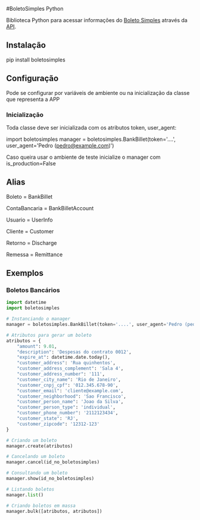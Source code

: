 #BoletoSimples Python

Biblioteca Python para acessar informações do [Boleto Simples](http://boletosimples.com.br) através da [API](http://api.boletosimples.com.br).

## Instalação
pip install boletosimples

## Configuração
Pode se configurar por variáveis de ambiente ou na inicialização da classe que representa a APP

### Inicialização
Toda classe deve ser inicializada com os atributos token, user_agent:

import boletosimples
manager = boletosimples.BankBillet(token='....', user_agent='Pedro (pedro@example.com)')

Caso queira usar o ambiente de teste inicialize o manager com is_production=False

## Alias
Boleto = BankBillet

ContaBancaria = BankBilletAccount

Usuario = UserInfo

Cliente = Customer

Retorno = Discharge

Remessa = Remittance

## Exemplos
### Boletos Bancários
```python
import datetime
import boletosimples

# Instanciando o manager
manager = boletosimples.BankBillet(token='....', user_agent='Pedro (pedro@example.com)')

# Atributos para gerar um boleto
atributos = {
    "amount": 9.01,
    "description": 'Despesas do contrato 0012',
    "expire_at": datetime.date.today(),
    "customer_address": 'Rua quinhentos',
    "customer_address_complement": 'Sala 4',
    "customer_address_number": '111',
    "customer_city_name": 'Rio de Janeiro',
    "customer_cnpj_cpf": '012.345.678-90',
    "customer_email": 'cliente@example.com',
    "customer_neighborhood": 'Sao Francisco',
    "customer_person_name": 'Joao da Silva',
    "customer_person_type": 'individual',
    "customer_phone_number": '2112123434',
    "customer_state": 'RJ',
    "customer_zipcode": '12312-123'
}

# Criando um boleto
manager.create(atributos)

# Cancelando um boleto
manager.cancel(id_no_boletosimples)

# Consultando um boleto
manager.show(id_no_boletosimples)

# Listando boletos
manager.list()

# Criando boletos em massa
manager.bulk([atributos, atributos])


```
